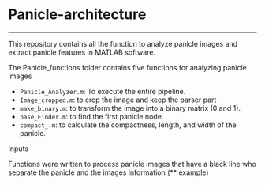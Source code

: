 # Panicle-architecture

---------

This repository contains all the function to analyze panicle images and extract panicle features in MATLAB software.

The Panicle_functions folder contains five functions for analyzing panicle images
- `Panicle_Analyzer.m`: To execute the entire pipeline.
- `Image_cropped.m`: to crop the image and keep the parser part
- `make_binary.m`: to transform the image into a binary matrix  (0 and 1).
- `base_Finder.m`: to find the first panicle node.
- `compact_.m`: to calculate the compactness, length, and width of the panicle.

Inputs

Functions were written to process panicle images that have a black line who separate the panicle and the images information (** example)
